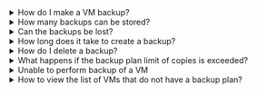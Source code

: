 <details>

<summary>How do I make a VM backup?</summary>

You can create a VM backup [manually](/en/storage/backups/instructions/create-backup-copy) or [using a backup plan](/en/storage/backups/instructions/create-backup-plan).

</details>

<details>

<summary>How many backups can be stored?</summary>

The maximum number of stored automatic backups is 200. When the storage limit is reached, old backups will be automatically deleted.

</details>

<details>

<summary>Can the backups be lost?</summary>

Backups are stored in secure object storage, which is automatically replicated to preserve data integrity.

Backups are not deleted in case of hardware or service failures.

</details>

<details>

<summary>How long does it take to create a backup?</summary>

The time to create a backup depends on the amount of data on the disk of the VM that is being backed up.

</details>

<details>

<summary>How do I delete a backup?</summary>

You can delete a backup in the **Cloud Backup → Backup** section, see more in [Managing backups](/en/storage/backups/instructions/manage-backup-copy#delete_backup_copy).

</details>

<details>

<summary>What happens if the backup plan limit of copies is exceeded?</summary>

To create new copies, VK Cloud deletes old ones according to the backup plan [policy](../concepts/retention-policy).

</details>

<details>

<summary>Unable to perform backup of a VM</summary>

For example, the corresponding menu item is missing or the VM is not in the list. The problem may occur if there is no QEMU guest agent in the VM operating system (`qemu guest-agent`). If this is the case, [install it](https://pve.proxmox.com/wiki/Qemu-guest-agent).

After installation, you will need to register additional metadata on the VM. For this, [contact the technical support](mailto:support@mcs.mail.ru). In some cases, you may also need to restart the VM.

</details>

<details>

<summary>How to view the list of VMs that do not have a backup plan?</summary>

[Use](/en/computing/iaas/instructions/vm/vm-filter) the **Backup** filter to find such VMs.

</details>
